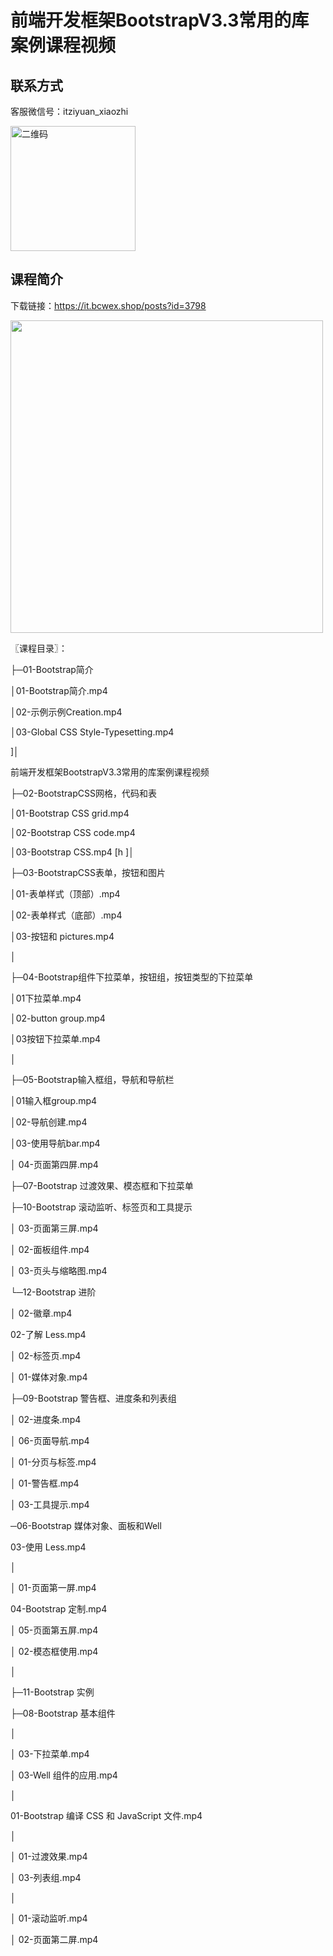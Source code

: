 # 前端开发框架BootstrapV3.3常用的库案例课程视频

## 联系方式

客服微信号：itziyuan_xiaozhi

<img src="https://ziyuanyun.oss-cn-guangzhou.aliyuncs.com/common/20240614073449/666b82192834a.jpg" width="200" height="200" alt="二维码">

## 课程简介

下载链接：https://it.bcwex.shop/posts?id=3798

<img src="https://ziyuanyun.oss-cn-guangzhou.aliyuncs.com/yun/20240515185336/66449430d83ca.jpg" width="500" alt="">

  〖课程目录〗：

 ├─01-Bootstrap简介

 │01-Bootstrap简介.mp4

 │02-示例示例Creation.mp4

 │03-Global CSS Style-Typesetting.mp4

 ]│

 前端开发框架BootstrapV3.3常用的库案例课程视频



 ├─02-BootstrapCSS网格，代码和表

 │01-Bootstrap CSS grid.mp4

 │02-Bootstrap CSS code.mp4

 │03-Bootstrap CSS.mp4 [h ]│

 ├─03-BootstrapCSS表单，按钮和图片

 │01-表单样式（顶部）.mp4

 │02-表单样式（底部）.mp4

 │03-按钮和 pictures.mp4

 │

 ├─04-Bootstrap组件下拉菜单，按钮组，按钮类型的下拉菜单

 │01下拉菜单.mp4

 │02-button group.mp4

 │03按钮下拉菜单.mp4

 │

 ├─05-Bootstrap输入框组，导航和导航栏

 │01输入框group.mp4

 │02-导航创建.mp4

 │03-使用导航bar.mp4

 │ 04-页面第四屏.mp4

 ├─07-Bootstrap 过渡效果、模态框和下拉菜单

 ├─10-Bootstrap 滚动监听、标签页和工具提示

 │ 03-页面第三屏.mp4

 │ 02-面板组件.mp4

 │ 03-页头与缩略图.mp4

 └─12-Bootstrap 进阶

 │ 02-徽章.mp4

 02-了解 Less.mp4

 │ 02-标签页.mp4

 │ 01-媒体对象.mp4

 ├─09-Bootstrap 警告框、进度条和列表组

 │ 02-进度条.mp4

 │ 06-页面导航.mp4

 │ 01-分页与标签.mp4

 │ 01-警告框.mp4

 │ 03-工具提示.mp4

 ─06-Bootstrap 媒体对象、面板和Well

 03-使用 Less.mp4

 │

 │ 01-页面第一屏.mp4

 04-Bootstrap 定制.mp4

 │ 05-页面第五屏.mp4

 │ 02-模态框使用.mp4

 │

 ├─11-Bootstrap 实例

 ├─08-Bootstrap 基本组件

 │

 │ 03-下拉菜单.mp4

 │ 03-Well 组件的应用.mp4

 │

 01-Bootstrap 编译 CSS 和 JavaScript 文件.mp4

 │

 │ 01-过渡效果.mp4

 │ 03-列表组.mp4

 │

 │ 01-滚动监听.mp4

 │ 02-页面第二屏.mp4

  